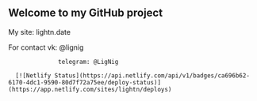 ## Welcome to my GitHub project

My site: lightn.date

For contact vk: @lignig

                  telegram: @LigNig
            
      [![Netlify Status](https://api.netlify.com/api/v1/badges/ca696b62-6170-4dc1-9590-80d7f72a75ee/deploy-status)](https://app.netlify.com/sites/lightn/deploys)
